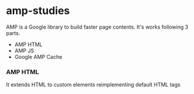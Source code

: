 # amp-studies

AMP is a Google library to build faster page contents. It's works following 3 parts.
 - AMP HTML
 - AMP JS
 - Google AMP Cache

### AMP HTML
 It extends HTML to custom elements reimplementing default HTML tags